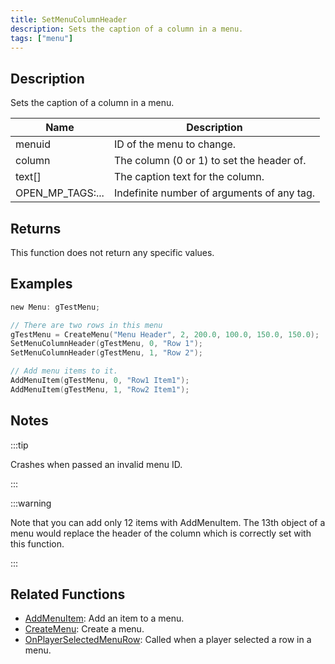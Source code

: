 ```yaml
---
title: SetMenuColumnHeader
description: Sets the caption of a column in a menu.
tags: ["menu"]
---
```


## Description

Sets the caption of a column in a menu.

| Name             | Description                                |
|------------------|--------------------------------------------|
| menuid           | ID of the menu to change.                  |
| column           | The column (0 or 1) to set the header of.  |
| text[]           | The caption text for the column.           |
| OPEN_MP_TAGS:... | Indefinite number of arguments of any tag. |

## Returns

This function does not return any specific values.

## Examples

```c
new Menu: gTestMenu;

// There are two rows in this menu
gTestMenu = CreateMenu("Menu Header", 2, 200.0, 100.0, 150.0, 150.0);
SetMenuColumnHeader(gTestMenu, 0, "Row 1");
SetMenuColumnHeader(gTestMenu, 1, "Row 2");

// Add menu items to it.
AddMenuItem(gTestMenu, 0, "Row1 Item1");
AddMenuItem(gTestMenu, 1, "Row2 Item1");
```

## Notes

:::tip

Crashes when passed an invalid menu ID.

:::

:::warning

Note that you can add only 12 items with AddMenuItem. The 13th object of a menu would replace the header of the column which is correctly set with this function.

:::

## Related Functions

- [AddMenuItem](AddMenuItem): Add an item to a menu.
- [CreateMenu](CreateMenu): Create a menu.
- [OnPlayerSelectedMenuRow](../callbacks/OnPlayerSelectedMenuRow): Called when a player selected a row in a menu.
